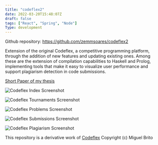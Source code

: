 ```yaml
---
title: "codeflex2"
date: 2022-03-20T15:48:07Z
draft: false
tags: ["React", "Spring", "Node"]
Type: development
---
```


Github repository: https://github.com/zemmsoares/codeflex2

Extension of the original Codeflex, a competitive programming platform, through the addition of new features and updating existing ones. Among these are the extension of compilation capabilities to Haskell and Prolog, implementing tools that make it easy to visualize user performance and support plagiarism detection in code submissions.

[Short Paper of my thesis](/articles/codeflex-shortpaper.pdf)

![Codeflex Index Screenshot](/projects/codeflex/index.webp)

![Codeflex Tournaments Screenshot](/projects/codeflex/torneios.webp)

![Codeflex Problems Screenshot](/projects/codeflex/problem.webp)

![Codeflex Submissions Screenshot](/projects/codeflex/submissions.webp)

![Codeflex Plagiarism Screenshot](/projects/codeflex/plag.webp)

This repository is a derivative work of [Codeflex](https://github.com/miguelfbrito/Codeflex)
Copyright (c) Miguel Brito
